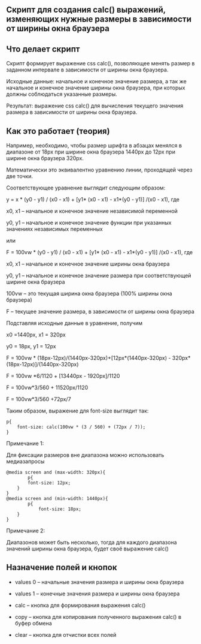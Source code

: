 Скрипт для создания calc() выражений, изменяющих нужные размеры в зависимости от ширины окна браузера
-----------------------------------------------------------------------------------------------------

Что делает скрипт
------------------

Скрипт формирует выражение css calc(), позволяющее менять размер в заданном интервале в зависимости от ширины окна браузера.

Исходные данные: начальное и конечное значение размера, а так же начальное и конечное значение ширины окна браузера, при которых должны соблюдаться указанные размеры.

Результат: выражение css calc() для вычисления текущего значения размера в зависимости от ширины окна браузера.

Как это работает (теория)
-------------------------

Например, необходимо, чтобы размер шрифта в абзацах менялся в диапазоне от 18px при ширине окна браузера 1440px до 12px при ширине окна браузера 320px. 

Математически это эквивалентно уравнению линии, проходящей через две точки.

Соответствующее уравнение выглядит следующим образом: 

y = x * (y0 - y1) / (x0 - x1) + [y1* (x0 - x1) - x1*(y0 - y1)] /(x0 - x1), где

x0, x1 – начальное и конечное значение независимой переменной

y0, y1 – начальное и конечное значение функции при указанных значениях независимых переменных

или

F = 100vw * (y0 - y1) / (x0 - x1) + [y1* (x0 - x1) - x1*(y0 - y1)] /(x0 - x1), где

x0, x1 – начальное и конечное значение ширины окна браузера

y0, y1 – начальное и конечное значение размера при соответствующей ширине окна браузера

100vw – это текущая ширина окна браузера  (100% ширины окна браузера)

F – текущее значение размера, в зависимости от ширины окна браузера


Подставляя исходные данные в уравнение, получим

x0 =1440px, x1 = 320px

y0 = 18px, y1 = 12px

F = 100vw * (18px-12px)/(1440px-320px)+[12px*(1440px-320px) - 320px*(18px-12px)]/(1440px-320px)

F = 100vw *6/1120 + [13440px - 1920px]/1120

F = 100vw*3/560 + 11520px/1120

F = 100vw*3/560 +72px/7

Таким образом, выражение для font-size выглядит так:

    p{
        font-size: calc(100vw * (3 / 560) + (72px / 7));
    }

Примечание 1:

Для фиксации размеров вне диапазона можно использовать медиазапросы

    @media screen and (max-width: 320px){
            p{
            font-size: 12px;
        }
    }
    @media screen and (min-width: 1440px){
            p{
                font-size: 18px;
        }
    }

Примечание 2:

Диапазонов может быть несколько, тогда для каждого диапазона значений ширины окна браузера, будет своё выражение calc()


Назначение полей и кнопок
-------------------------

- values 0 – начальные значения размера и ширины окна браузера

- values 1 – конечные значения размера и ширины окна браузера

- calc – кнопка для формирования выражения calc()

- copy – кнопка для копирования полученного выражения calc() в буфер обмена

- clear – кнопка для отчистки всех полей